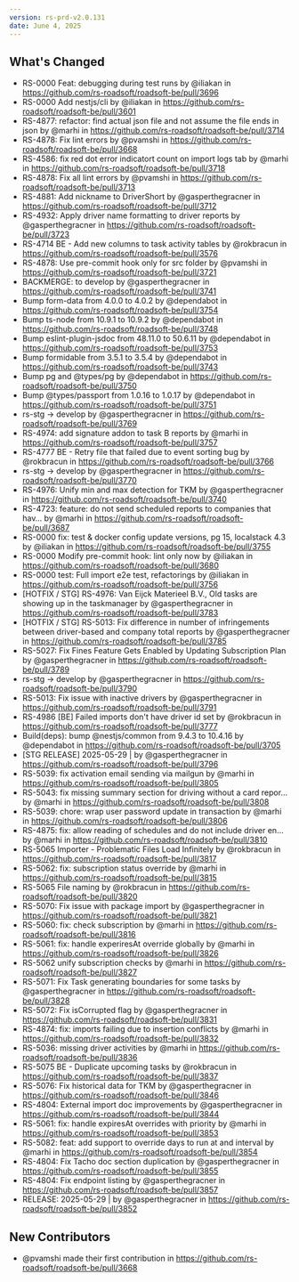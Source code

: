 ```yaml
---
version: rs-prd-v2.0.131
date: June 4, 2025
---
```


## What's Changed
* RS-0000 Feat: debugging during test runs by @iliakan in https://github.com/rs-roadsoft/roadsoft-be/pull/3696
* RS-0000 Add nestjs/cli by @iliakan in https://github.com/rs-roadsoft/roadsoft-be/pull/3601
* RS-4877: refactor: find actual json file and not assume the file ends in json by @marhi in https://github.com/rs-roadsoft/roadsoft-be/pull/3714
* RS-4878: Fix lint errors by @pvamshi in https://github.com/rs-roadsoft/roadsoft-be/pull/3668
* RS-4586: fix red dot error indicatort count on import logs tab by @marhi in https://github.com/rs-roadsoft/roadsoft-be/pull/3718
* RS-4878: Fix all lint errors by @pvamshi in https://github.com/rs-roadsoft/roadsoft-be/pull/3713
* RS-4881: Add nickname to DriverShort by @gasperthegracner in https://github.com/rs-roadsoft/roadsoft-be/pull/3712
* RS-4932: Apply driver name formatting to driver reports by @gasperthegracner in https://github.com/rs-roadsoft/roadsoft-be/pull/3723
* RS-4714 BE - Add new columns to task activity tables by @rokbracun in https://github.com/rs-roadsoft/roadsoft-be/pull/3576
* RS-4878: Use pre-commit hook only for src folder by @pvamshi in https://github.com/rs-roadsoft/roadsoft-be/pull/3721
* BACKMERGE: to develop by @gasperthegracner in https://github.com/rs-roadsoft/roadsoft-be/pull/3741
* Bump form-data from 4.0.0 to 4.0.2 by @dependabot in https://github.com/rs-roadsoft/roadsoft-be/pull/3754
* Bump ts-node from 10.9.1 to 10.9.2 by @dependabot in https://github.com/rs-roadsoft/roadsoft-be/pull/3748
* Bump eslint-plugin-jsdoc from 48.11.0 to 50.6.11 by @dependabot in https://github.com/rs-roadsoft/roadsoft-be/pull/3753
* Bump formidable from 3.5.1 to 3.5.4 by @dependabot in https://github.com/rs-roadsoft/roadsoft-be/pull/3743
* Bump pg and @types/pg by @dependabot in https://github.com/rs-roadsoft/roadsoft-be/pull/3750
* Bump @types/passport from 1.0.16 to 1.0.17 by @dependabot in https://github.com/rs-roadsoft/roadsoft-be/pull/3751
* rs-stg -> develop by @gasperthegracner in https://github.com/rs-roadsoft/roadsoft-be/pull/3769
* RS-4974: add signature addon to task B reports by @marhi in https://github.com/rs-roadsoft/roadsoft-be/pull/3757
* RS-4777 BE - Retry file that failed due to event sorting bug by @rokbracun in https://github.com/rs-roadsoft/roadsoft-be/pull/3766
* rs-stg -> develop by @gasperthegracner in https://github.com/rs-roadsoft/roadsoft-be/pull/3770
* RS-4976: Unify min and max detection for TKM by @gasperthegracner in https://github.com/rs-roadsoft/roadsoft-be/pull/3740
* RS-4723: feature: do not send scheduled reports to companies that hav… by @marhi in https://github.com/rs-roadsoft/roadsoft-be/pull/3687
* RS-0000 fix: test & docker config update versions, pg 15, localstack 4.3 by @iliakan in https://github.com/rs-roadsoft/roadsoft-be/pull/3755
* RS-0000 Modify pre-commit hook: lint only now by @iliakan in https://github.com/rs-roadsoft/roadsoft-be/pull/3680
* RS-0000 test: Full import e2e test, refactorings by @iliakan in https://github.com/rs-roadsoft/roadsoft-be/pull/3756
* [HOTFIX / STG] RS-4976: Van Eijck Materieel B.V., Old tasks are showing up in the taskmanager  by @gasperthegracner in https://github.com/rs-roadsoft/roadsoft-be/pull/3783
* [HOTFIX / STG] RS-5013: Fix difference in number of infringements between driver-based and company total reports by @gasperthegracner in https://github.com/rs-roadsoft/roadsoft-be/pull/3785
* RS-5027: Fix Fines Feature Gets Enabled by Updating Subscription Plan by @gasperthegracner in https://github.com/rs-roadsoft/roadsoft-be/pull/3789
* rs-stg -> develop by @gasperthegracner in https://github.com/rs-roadsoft/roadsoft-be/pull/3790
* RS-5013: Fix issue with inactive drivers  by @gasperthegracner in https://github.com/rs-roadsoft/roadsoft-be/pull/3791
* RS-4986 [BE] Failed imports don't have driver id set by @rokbracun in https://github.com/rs-roadsoft/roadsoft-be/pull/3777
* Build(deps): bump @nestjs/common from 9.4.3 to 10.4.16 by @dependabot in https://github.com/rs-roadsoft/roadsoft-be/pull/3705
* [STG RELEASE] 2025-05-29 | by @gasperthegracner in https://github.com/rs-roadsoft/roadsoft-be/pull/3796
* RS-5039: fix activation email sending via mailgun by @marhi in https://github.com/rs-roadsoft/roadsoft-be/pull/3805
* RS-5043: fix missing summary section for driving without a card repor… by @marhi in https://github.com/rs-roadsoft/roadsoft-be/pull/3808
* RS-5039: chore: wrap user password update in transaction by @marhi in https://github.com/rs-roadsoft/roadsoft-be/pull/3806
* RS-4875: fix: allow reading of schedules and do not include driver en… by @marhi in https://github.com/rs-roadsoft/roadsoft-be/pull/3810
* RS-5065 Importer - Problematic Files Load Infinitely by @rokbracun in https://github.com/rs-roadsoft/roadsoft-be/pull/3817
* RS-5062: fix: subscription status override by @marhi in https://github.com/rs-roadsoft/roadsoft-be/pull/3815
* RS-5065 File naming by @rokbracun in https://github.com/rs-roadsoft/roadsoft-be/pull/3820
* RS-5070: Fix issue with package import by @gasperthegracner in https://github.com/rs-roadsoft/roadsoft-be/pull/3821
* RS-5060: fix: check subscription by @marhi in https://github.com/rs-roadsoft/roadsoft-be/pull/3816
* RS-5061: fix: handle experiresAt override globally by @marhi in https://github.com/rs-roadsoft/roadsoft-be/pull/3826
* RS-5062 unify subscription checks by @marhi in https://github.com/rs-roadsoft/roadsoft-be/pull/3827
* RS-5071: Fix Task generating boundaries for some tasks by @gasperthegracner in https://github.com/rs-roadsoft/roadsoft-be/pull/3828
* RS-5072: Fix isCorrupted flag by @gasperthegracner in https://github.com/rs-roadsoft/roadsoft-be/pull/3831
* RS-4874: fix: imports failing due to insertion conflicts by @marhi in https://github.com/rs-roadsoft/roadsoft-be/pull/3832
* RS-5036: missing driver activities by @marhi in https://github.com/rs-roadsoft/roadsoft-be/pull/3836
* RS-5075 BE - Duplicate upcoming tasks by @rokbracun in https://github.com/rs-roadsoft/roadsoft-be/pull/3837
* RS-5076: Fix historical data for TKM by @gasperthegracner in https://github.com/rs-roadsoft/roadsoft-be/pull/3846
* RS-4804: External import doc improvements by @gasperthegracner in https://github.com/rs-roadsoft/roadsoft-be/pull/3844
* RS-5061: fix: handle expiresAt overrides with priority by @marhi in https://github.com/rs-roadsoft/roadsoft-be/pull/3853
* RS-5082: feat: add support to override days to run at and interval by @marhi in https://github.com/rs-roadsoft/roadsoft-be/pull/3854
* RS-4804: Fix Tacho doc section duplication by @gasperthegracner in https://github.com/rs-roadsoft/roadsoft-be/pull/3855
* RS-4804: Fix endpoint listing by @gasperthegracner in https://github.com/rs-roadsoft/roadsoft-be/pull/3857
* RELEASE: 2025-05-29 | by @gasperthegracner in https://github.com/rs-roadsoft/roadsoft-be/pull/3852

## New Contributors
* @pvamshi made their first contribution in https://github.com/rs-roadsoft/roadsoft-be/pull/3668